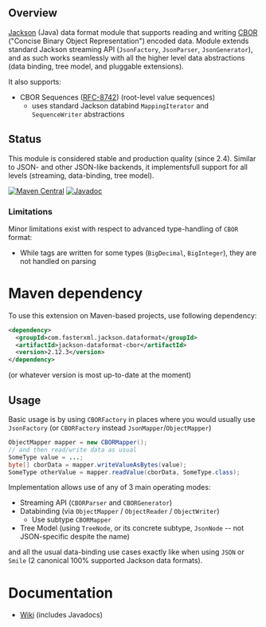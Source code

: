 ## Overview

[Jackson](../../../../jackson) (Java) data format module that supports reading and writing
[CBOR](https://www.rfc-editor.org/info/rfc7049)
("Concise Binary Object Representation") encoded data.
Module extends standard Jackson streaming API (`JsonFactory`, `JsonParser`, `JsonGenerator`), and as such works seamlessly with all the higher level data abstractions (data binding, tree model, and pluggable extensions).

It also supports:

* CBOR Sequences ([RFC-8742](https://www.rfc-editor.org/rfc/rfc8742.html)) (root-level value sequences)
    * uses standard Jackson databind `MappingIterator` and `SequenceWriter` abstractions

## Status

This module is considered stable and production quality (since 2.4). Similar to JSON- and other JSON-like
backends, it implementsfull support for all levels (streaming, data-binding, tree model).

[![Maven Central](https://maven-badges.herokuapp.com/maven-central/com.fasterxml.jackson.dataformat/jackson-dataformat-cbor/badge.svg)](https://maven-badges.herokuapp.com/maven-central/com.fasterxml.jackson.dataformat/jackson-dataformat-cbor/)
[![Javadoc](https://javadoc.io/badge/com.fasterxml.jackson.dataformat/jackson-dataformat-cbor.svg)](http://www.javadoc.io/doc/com.fasterxml.jackson.dataformat/jackson-dataformat-cbor)

### Limitations

Minor limitations exist with respect to advanced type-handling of `CBOR` format:

* While tags are written for some types (`BigDecimal`, `BigInteger`), they are not handled on parsing

# Maven dependency

To use this extension on Maven-based projects, use following dependency:

```xml
<dependency>
  <groupId>com.fasterxml.jackson.dataformat</groupId>
  <artifactId>jackson-dataformat-cbor</artifactId>
  <version>2.12.3</version>
</dependency>
```

(or whatever version is most up-to-date at the moment)

## Usage

Basic usage is by using `CBORFactory` in places where you would usually use `JsonFactory`
(or `CBORFactory` instead `JsonMapper`/`ObjectMapper`)

```java
ObjectMapper mapper = new CBORMapper();
// and then read/write data as usual
SomeType value = ...;
byte[] cborData = mapper.writeValueAsBytes(value);
SomeType otherValue = mapper.readValue(cborData, SomeType.class);
```

Implementation allows use of any of 3 main operating modes:

* Streaming API (`CBORParser` and `CBORGenerator`)
* Databinding (via `ObjectMapper` / `ObjectReader` / `ObjectWriter`)
    * Use subtype `CBORMapper`
* Tree Model (using `TreeNode`, or its concrete subtype, `JsonNode` -- not JSON-specific despite the name)

and all the usual data-binding use cases exactly like when using `JSON` or `Smile` (2 canonical 100% supported Jackson data formats).

# Documentation

* [Wiki](../../../wiki) (includes Javadocs)
